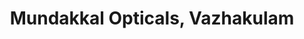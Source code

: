---
title: "Mundakkal Opticals, Vazhakulam"
url: /vazhakulam/mundakkal-opticals-vazhakulam/
shop: optician
---